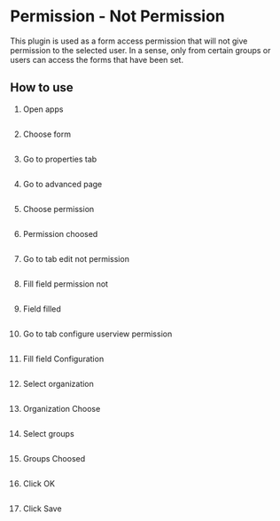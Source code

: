 # Permission - Not Permission

This plugin is used as a form access permission that will not give permission to the selected user.
In a sense, only from certain groups or users can access the forms that have been set.

## How to use

1. Open apps

<img src="https://raw.githubusercontent.com/kinnara-digital-studio/kecak-workflow/master/docs/assets/permissionNotPermission_openApps.png" alt="" />


2. Choose form

<img src="https://raw.githubusercontent.com/kinnara-digital-studio/kecak-workflow/master/docs/assets/permissionNotPermission_chooseForm.png" alt="" />


3. Go to properties tab

<img src="https://raw.githubusercontent.com/kinnara-digital-studio/kecak-workflow/master/docs/assets/permissionNotPermission_properties.png" alt="" />


4. Go to advanced page

<img src="https://raw.githubusercontent.com/kinnara-digital-studio/kecak-workflow/master/docs/assets/permissionNotPermission_advanced.png" alt="" />


5. Choose permission

<img src="https://raw.githubusercontent.com/kinnara-digital-studio/kecak-workflow/master/docs/assets/permissionNotPermission_choosePermission.png" alt="" />


6. Permission choosed

<img src="https://raw.githubusercontent.com/kinnara-digital-studio/kecak-workflow/master/docs/assets/permissionNotPermission_permissionChoosed.png" alt="" />


7. Go to tab edit not permission

<img src="https://raw.githubusercontent.com/kinnara-digital-studio/kecak-workflow/master/docs/assets/permissionNotPermission_tabEditNotPermission.png" alt="" />


8. Fill field permission not

<img src="https://raw.githubusercontent.com/kinnara-digital-studio/kecak-workflow/master/docs/assets/permissionNotPermission_chooseNotPermission.png" alt="" />


9. Field filled

<img src="https://raw.githubusercontent.com/kinnara-digital-studio/kecak-workflow/master/docs/assets/permissionNotPermission_notPermissionChoosed.png" alt="" />


10. Go to tab configure userview permission

<img src="https://raw.githubusercontent.com/kinnara-digital-studio/kecak-workflow/master/docs/assets/permissionNotPermission_configureUserviewPermission.png" alt="" />


11. Fill field Configuration

<img src="https://raw.githubusercontent.com/kinnara-digital-studio/kecak-workflow/master/docs/assets/permissionNotPermission_filledConfiguration.png" alt="" />


12. Select organization

<img src="https://raw.githubusercontent.com/kinnara-digital-studio/kecak-workflow/master/docs/assets/permissionNotPermission_selectOrganization.png" alt="" />


13. Organization Choose

<img src="https://raw.githubusercontent.com/kinnara-digital-studio/kecak-workflow/master/docs/assets/permissionNotPermission_organizationSelected.png" alt="" />


14. Select groups

<img src="https://raw.githubusercontent.com/kinnara-digital-studio/kecak-workflow/master/docs/assets/permissionNotPermission_selectGroup.png" alt="" />


15. Groups Choosed

<img src="https://raw.githubusercontent.com/kinnara-digital-studio/kecak-workflow/master/docs/assets/permissionNotPermission_groupSelected.png" alt="" />


16. Click OK

<img src="https://raw.githubusercontent.com/kinnara-digital-studio/kecak-workflow/master/docs/assets/permissionNotPermission_ok.png" alt="" />


17. Click Save

<img src="https://raw.githubusercontent.com/kinnara-digital-studio/kecak-workflow/master/docs/assets/permissionNotPermission_save.png" alt="" />
